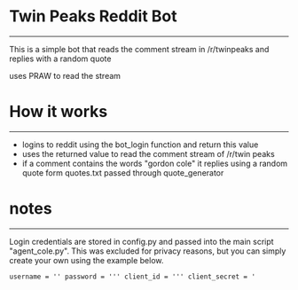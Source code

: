 # Twin Peaks Reddit Bot

----

This is a simple bot that reads the comment stream in /r/twinpeaks and replies with a random quote

uses PRAW to read the stream

# How it works
----
* logins to reddit using the bot_login function and return this value
* uses the returned value to read the comment stream of /r/twin peaks
* if a comment contains the words "gordon cole" it replies using a random quote form quotes.txt passed through quote_generator

# notes
---
Login credentials are stored in config.py and passed into the main script "agent_cole.py".
This was excluded for privacy reasons, but you can simply create your own using the example below.

`username = ''
password = '''
client_id = '''
client_secret = '`